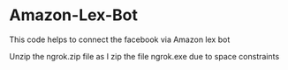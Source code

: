 # Amazon-Lex-Bot
This code helps to connect the facebook via Amazon lex bot

Unzip the ngrok.zip file as I zip the file ngrok.exe due to space constraints
